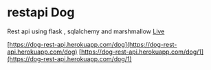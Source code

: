 # restapi Dog
Rest api using flask , sqlalchemy and marshmallow
[Live](https://dog-rest-api.herokuapp.com/)

[https://dog-rest-api.herokuapp.com/dog](https://dog-rest-api.herokuapp.com/dog)
[https://dog-rest-api.herokuapp.com/dog/1](https://dog-rest-api.herokuapp.com/dog/1)
